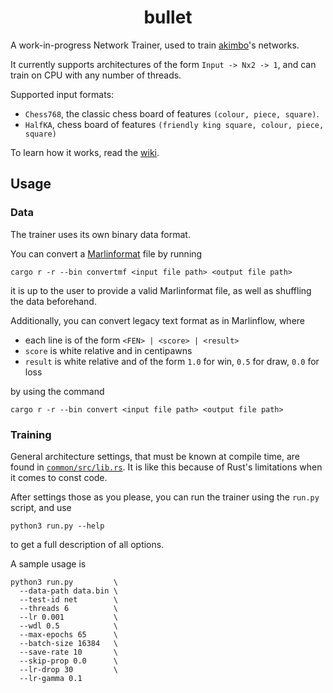 <div align="center">

# bullet

</div>

A work-in-progress Network Trainer, used to train [akimbo](https://github.com/jw1912/akimbo)'s networks.

It currently supports architectures of the form `Input -> Nx2 -> 1`, and can train on CPU with any number of threads.

Supported input formats:
- `Chess768`, the classic chess board of features `(colour, piece, square)`.
- `HalfKA`, chess board of features `(friendly king square, colour, piece, square)`

To learn how it works, read the [wiki](wiki.md).

## Usage

### Data

The trainer uses its own binary data format.

You can convert a [Marlinformat](https://github.com/jnlt3/marlinflow) file by running
```
cargo r -r --bin convertmf <input file path> <output file path>
```
it is up to the user to provide a valid Marlinformat file, as well as shuffling the data beforehand.

Additionally, you can convert legacy text format as in Marlinflow, where
- each line is of the form `<FEN> | <score> | <result>`
- `score` is white relative and in centipawns
- `result` is white relative and of the form `1.0` for win, `0.5` for draw, `0.0` for loss

by using the command
```
cargo r -r --bin convert <input file path> <output file path>
```

### Training

General architecture settings, that must be known at compile time, are found in [`common/src/lib.rs`](common/src/lib.rs).
It is like this because of Rust's limitations when it comes to const code.

After settings those as you please, you can run the trainer using the `run.py` script, and use
```
python3 run.py --help
```
to get a full description of all options.

A sample usage is
```
python3 run.py         \
  --data-path data.bin \
  --test-id net        \
  --threads 6          \
  --lr 0.001           \
  --wdl 0.5            \
  --max-epochs 65      \
  --batch-size 16384   \
  --save-rate 10       \
  --skip-prop 0.0      \
  --lr-drop 30         \
  --lr-gamma 0.1
```

